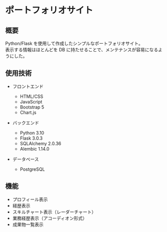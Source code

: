 # ポートフォリオサイト

## 概要

Python/Flask を使用して作成したシンプルなポートフォリオサイト。  
表示する情報はほとんどを DB に持たせることで、メンテナンスが容易になるようにした。

## 使用技術

- フロントエンド

  - HTML/CSS
  - JavaScript
  - Bootstrap 5
  - Chart.js

- バックエンド

  - Python 3.10
  - Flask 3.0.3
  - SQLAlchemy 2.0.36
  - Alembic 1.14.0

- データベース
  - PostgreSQL

## 機能

- プロフィール表示
- 経歴表示
- スキルチャート表示（レーダーチャート）
- 業務経歴表示（アコーディオン形式）
- 成果物一覧表示
